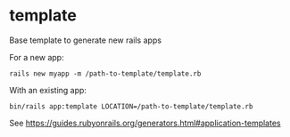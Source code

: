 # template
Base template to generate new rails apps

For a new app:
```
rails new myapp -m /path-to-template/template.rb
```

With an existing app:
```
bin/rails app:template LOCATION=/path-to-template/template.rb
```

See https://guides.rubyonrails.org/generators.html#application-templates
